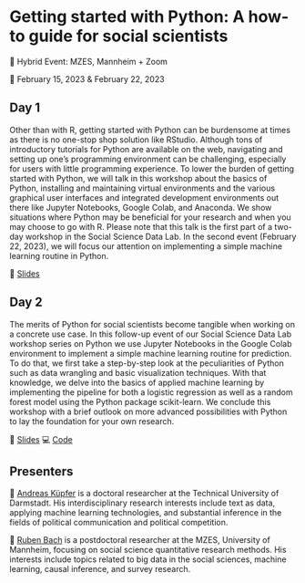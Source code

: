 # Getting started with Python: A how-to guide for social scientists

📍 Hybrid Event: MZES, Mannheim + Zoom

📆 February 15, 2023 & February 22, 2023

## Day 1

Other than with R, getting started with Python can be burdensome at times as there is no one-stop shop solution like RStudio. Although tons of introductory tutorials for Python are available on the web, navigating and setting up one’s programming environment can be challenging, especially for users with little programming experience. To lower the burden of getting started with Python, we will talk in this workshop about the basics of Python, installing and maintaining virtual environments and the various graphical user interfaces and integrated development environments out there like Jupyter Notebooks, Google Colab, and Anaconda. We show situations where Python may be beneficial for your research and when you may choose to go with R. Please note that this talk is the first part of a two-day workshop in the Social Science Data Lab. In the second event (February 22, 2023), we will focus our attention on implementing a simple machine learning routine in Python.

📝 [Slides](https://github.com/andreaskuepfer/python-for-social-scientists/blob/main/Day%201/day_1_python_for_social_scientists_SSDL.pdf)

## Day 2

The merits of Python for social scientists become tangible when working on a concrete use case. In this follow-up event of our Social Science Data Lab workshop series on Python we use Jupyter Notebooks in the Google Colab environment to implement a simple machine learning routine for prediction. To do that, we first take a step-by-step look at the peculiarities of Python such as data wrangling and basic visualization techniques. With that knowledge, we delve into the basics of applied machine learning by implementing the pipeline for both a logistic regression as well as a random forest model using the Python package scikit-learn. We conclude this workshop with a brief outlook on more advanced possibilities with Python to lay the foundation for your own research.

📝 [Slides](https://github.com/andreaskuepfer/python-for-social-scientists/blob/main/Day%202/day_2_python_for_social_scientists_SSDL.pdf)
💻 [Code](https://github.com/andreaskuepfer/python-for-social-scientists/blob/main/Day%202/day_2_python_for_social_scientists_SSDL.ipynb)

## Presenters

👤 [Andreas Küpfer](https://andreaskuepfer.github.io/) is a doctoral researcher at the Technical University of Darmstadt. His interdisciplinary research interests include text as data, applying machine learning technologies, and substantial inference in the fields of political communication and political competition.

👤 [Ruben Bach](https://twitter.com/rub3n_luc/) is a postdoctoral researcher at the MZES, University of Mannheim, focusing on social science quantitative research methods. His interests include topics related to big data in the social sciences, machine learning, causal inference, and survey research.
